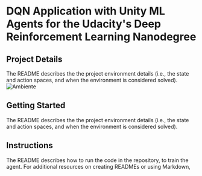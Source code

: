 # DQN Application with Unity ML Agents for the Udacity's Deep Reinforcement Learning Nanodegree
## Project Details
The README describes the the project environment details (i.e., the state and action spaces, and when the environment is considered solved).
![Ambiente](https://video.udacity-data.com/topher/2018/June/5b1ab4b0_banana/banana.gif)
## Getting Started
The README describes the the project environment details (i.e., the state and action spaces, and when the environment is considered solved).
## Instructions
The README describes how to run the code in the repository, to train the agent. For additional resources on creating READMEs or using Markdown, 
